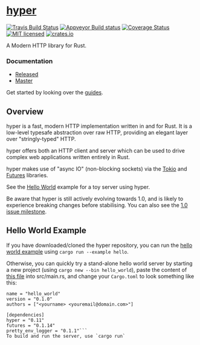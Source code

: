 # [hyper](https://hyper.rs)

[![Travis Build Status](https://travis-ci.org/hyperium/hyper.svg?branch=master)](https://travis-ci.org/hyperium/hyper)
[![Appveyor Build status](https://ci.appveyor.com/api/projects/status/tb0n55fjs5tohdfo/branch/master?svg=true)](https://ci.appveyor.com/project/seanmonstar/hyper)
[![Coverage Status](https://coveralls.io/repos/hyperium/hyper/badge.svg?branch=master)](https://coveralls.io/r/hyperium/hyper?branch=master)
[![MIT licensed](https://img.shields.io/badge/license-MIT-blue.svg)](./LICENSE)
[![crates.io](http://meritbadge.herokuapp.com/hyper)](https://crates.io/crates/hyper)

A Modern HTTP library for Rust.

### Documentation

- [Released](http://docs.rs/hyper)
- [Master](http://hyperium.github.io/hyper/master)

Get started by looking over the [guides](https://hyper.rs/guides).

## Overview

hyper is a fast, modern HTTP implementation written in and for Rust. It
is a low-level typesafe abstraction over raw HTTP, providing an elegant
layer over "stringly-typed" HTTP.

hyper offers both an HTTP client and server which can be used to drive
complex web applications written entirely in Rust.

hyper makes use of "async IO" (non-blocking sockets) via the [Tokio](https://tokio.rs) and [Futures](https://docs.rs/futures) libraries.

See the [Hello World](https://github.com/hyperium/hyper/blob/master/examples/hello.rs) example for a toy server using hyper.

Be aware that hyper is still actively evolving towards 1.0, and is likely
to experience breaking changes before stabilising. You can also see the [1.0 issue milestone](https://github.com/hyperium/hyper/milestone/1).

## Hello World Example

If you have downloaded/cloned the hyper repository, you can run the [hello world example](https://github.com/hyperium/hyper/blob/master/examples/hello.rs) using `cargo run --example hello`.

Otherwise, you can quickly try a stand-alone hello world server by starting a new project (using `cargo new --bin hello_world`), paste the content of [this file](https://github.com/hyperium/hyper/blob/master/examples/hello.rs) into src/main.rs, and change your `Cargo.toml` to look something like this:
```[package]
name = "hello_world"
version = "0.1.0"
authors = ["<yourname> <youremail@domain.com>"]

[dependencies]
hyper = "0.11"
futures = "0.1.14"
pretty_env_logger = "0.1.1"```
To build and run the server, use `cargo run`

